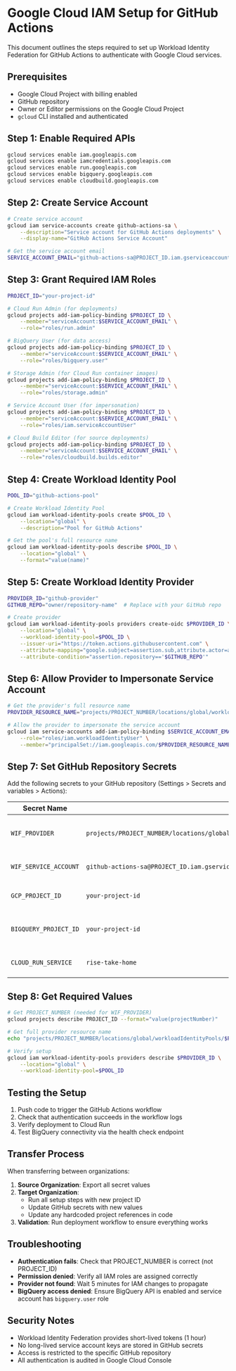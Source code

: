 # Google Cloud IAM Setup for GitHub Actions

This document outlines the steps required to set up Workload Identity Federation for GitHub Actions to authenticate with Google Cloud services.

## Prerequisites

- Google Cloud Project with billing enabled
- GitHub repository
- Owner or Editor permissions on the Google Cloud Project
- `gcloud` CLI installed and authenticated

## Step 1: Enable Required APIs

```bash
gcloud services enable iam.googleapis.com
gcloud services enable iamcredentials.googleapis.com
gcloud services enable run.googleapis.com
gcloud services enable bigquery.googleapis.com
gcloud services enable cloudbuild.googleapis.com
```

## Step 2: Create Service Account

```bash
# Create service account
gcloud iam service-accounts create github-actions-sa \
    --description="Service account for GitHub Actions deployments" \
    --display-name="GitHub Actions Service Account"

# Get the service account email
SERVICE_ACCOUNT_EMAIL="github-actions-sa@PROJECT_ID.iam.gserviceaccount.com"
```

## Step 3: Grant Required IAM Roles

```bash
PROJECT_ID="your-project-id"

# Cloud Run Admin (for deployments)
gcloud projects add-iam-policy-binding $PROJECT_ID \
    --member="serviceAccount:$SERVICE_ACCOUNT_EMAIL" \
    --role="roles/run.admin"

# BigQuery User (for data access)
gcloud projects add-iam-policy-binding $PROJECT_ID \
    --member="serviceAccount:$SERVICE_ACCOUNT_EMAIL" \
    --role="roles/bigquery.user"

# Storage Admin (for Cloud Run container images)
gcloud projects add-iam-policy-binding $PROJECT_ID \
    --member="serviceAccount:$SERVICE_ACCOUNT_EMAIL" \
    --role="roles/storage.admin"

# Service Account User (for impersonation)
gcloud projects add-iam-policy-binding $PROJECT_ID \
    --member="serviceAccount:$SERVICE_ACCOUNT_EMAIL" \
    --role="roles/iam.serviceAccountUser"

# Cloud Build Editor (for source deployments)
gcloud projects add-iam-policy-binding $PROJECT_ID \
    --member="serviceAccount:$SERVICE_ACCOUNT_EMAIL" \
    --role="roles/cloudbuild.builds.editor"
```

## Step 4: Create Workload Identity Pool

```bash
POOL_ID="github-actions-pool"

# Create Workload Identity Pool
gcloud iam workload-identity-pools create $POOL_ID \
    --location="global" \
    --description="Pool for GitHub Actions"

# Get the pool's full resource name
gcloud iam workload-identity-pools describe $POOL_ID \
    --location="global" \
    --format="value(name)"
```

## Step 5: Create Workload Identity Provider

```bash
PROVIDER_ID="github-provider"
GITHUB_REPO="owner/repository-name"  # Replace with your GitHub repo

# Create provider
gcloud iam workload-identity-pools providers create-oidc $PROVIDER_ID \
    --location="global" \
    --workload-identity-pool=$POOL_ID \
    --issuer-uri="https://token.actions.githubusercontent.com" \
    --attribute-mapping="google.subject=assertion.sub,attribute.actor=assertion.actor,attribute.repository=assertion.repository" \
    --attribute-condition="assertion.repository=='$GITHUB_REPO'"
```

## Step 6: Allow Provider to Impersonate Service Account

```bash
# Get the provider's full resource name
PROVIDER_RESOURCE_NAME="projects/PROJECT_NUMBER/locations/global/workloadIdentityPools/$POOL_ID/providers/$PROVIDER_ID"

# Allow the provider to impersonate the service account
gcloud iam service-accounts add-iam-policy-binding $SERVICE_ACCOUNT_EMAIL \
    --role="roles/iam.workloadIdentityUser" \
    --member="principalSet://iam.googleapis.com/$PROVIDER_RESOURCE_NAME/attribute.repository/$GITHUB_REPO"
```

## Step 7: Set GitHub Repository Secrets

Add the following secrets to your GitHub repository (Settings > Secrets and variables > Actions):

| Secret Name | Value | Description |
|-------------|-------|-------------|
| `WIF_PROVIDER` | `projects/PROJECT_NUMBER/locations/global/workloadIdentityPools/POOL_ID/providers/PROVIDER_ID` | Full provider resource name |
| `WIF_SERVICE_ACCOUNT` | `github-actions-sa@PROJECT_ID.iam.gserviceaccount.com` | Service account email |
| `GCP_PROJECT_ID` | `your-project-id` | Google Cloud Project ID |
| `BIGQUERY_PROJECT_ID` | `your-project-id` | BigQuery Project ID (can be different) |
| `CLOUD_RUN_SERVICE` | `rise-take-home` | Cloud Run service name |

## Step 8: Get Required Values

```bash
# Get PROJECT_NUMBER (needed for WIF_PROVIDER)
gcloud projects describe PROJECT_ID --format="value(projectNumber)"

# Get full provider resource name
echo "projects/PROJECT_NUMBER/locations/global/workloadIdentityPools/$POOL_ID/providers/$PROVIDER_ID"

# Verify setup
gcloud iam workload-identity-pools providers describe $PROVIDER_ID \
    --location="global" \
    --workload-identity-pool=$POOL_ID
```

## Testing the Setup

1. Push code to trigger the GitHub Actions workflow
2. Check that authentication succeeds in the workflow logs
3. Verify deployment to Cloud Run
4. Test BigQuery connectivity via the health check endpoint

## Transfer Process

When transferring between organizations:

1. **Source Organization**: Export all secret values
2. **Target Organization**: 
   - Run all setup steps with new project ID
   - Update GitHub secrets with new values
   - Update any hardcoded project references in code
3. **Validation**: Run deployment workflow to ensure everything works

## Troubleshooting

- **Authentication fails**: Check that PROJECT_NUMBER is correct (not PROJECT_ID)
- **Permission denied**: Verify all IAM roles are assigned correctly
- **Provider not found**: Wait 5 minutes for IAM changes to propagate
- **BigQuery access denied**: Ensure BigQuery API is enabled and service account has `bigquery.user` role

## Security Notes

- Workload Identity Federation provides short-lived tokens (1 hour)
- No long-lived service account keys are stored in GitHub secrets
- Access is restricted to the specific GitHub repository
- All authentication is audited in Google Cloud Console